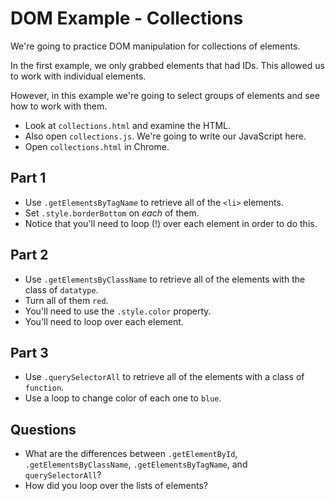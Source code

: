 # DOM Example - Collections

We're going to practice DOM manipulation for collections of elements.

In the first example, we only grabbed elements that had IDs. This
allowed us to work with individual elements.

However, in this example we're going to select groups of elements and
see how to work with them.

- Look at `collections.html` and examine the HTML.
- Also open `collections.js`. We're going to write our JavaScript here.
- Open `collections.html` in Chrome.

## Part 1

- Use `.getElementsByTagName` to retrieve all of the `<li>` elements.
- Set `.style.borderBottom` on *each* of them.
- Notice that you'll need to loop (!) over each element in order to do
  this.

## Part 2

- Use `.getElementsByClassName` to retrieve all of the elements with
  the class of `datatype`.
- Turn all of them `red`.
- You'll need to use the `.style.color` property.
- You'll need to loop over each element.

## Part 3
- Use `.querySelectorAll` to retrieve all of the elements with a class
  of `function`.
- Use a loop to change color of each one to `blue`.

## Questions

- What are the differences between `.getElementById`,
  `.getElementsByClassName`, `.getElementsByTagName`, and
  `querySelectorAll`?
- How did you loop over the lists of elements?
